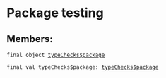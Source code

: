 # Package testing
## Members:
<pre><code class="language-scala" >final object <a href="./typeChecks$package$.md">typeChecks$package</a></pre></code>
<pre><code class="language-scala" >final val typeChecks$package: <a href="./typeChecks$package$.md">typeChecks$package</a></pre></code>

